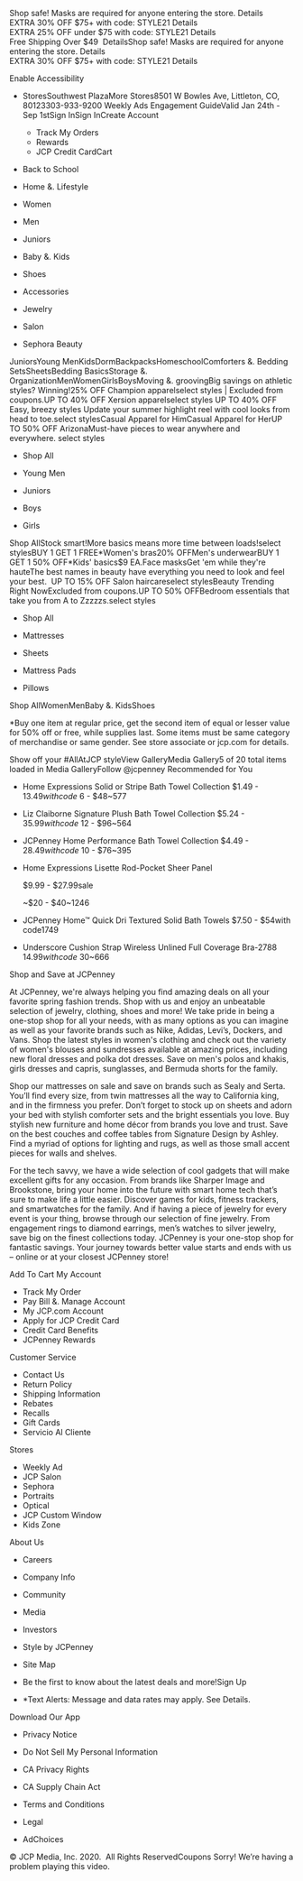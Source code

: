 Shop safe! Masks are required for anyone entering the store. Details  
EXTRA 30% OFF $75+ with code: STYLE21 Details  
EXTRA 25% OFF under $75 with code: STYLE21 Details  
Free Shipping Over $49  DetailsShop safe! Masks are required for anyone entering the store. Details  
EXTRA 30% OFF $75+ with code: STYLE21 Details  

Enable Accessibility

*   StoresSouthwest PlazaMore Stores8501 W Bowles Ave, Littleton, CO, 80123303-933-9200 Weekly Ads Engagement GuideValid Jan 24th - Sep 1stSign InSign InCreate Account
    *   Track My Orders
    *   Rewards
    *   JCP Credit CardCart

*   Back to School
*   Home &. Lifestyle
*   Women
*   Men
*   Juniors
*   Baby &. Kids
*   Shoes
*   Accessories
*   Jewelry
*   Salon
*   Sephora Beauty

JuniorsYoung MenKidsDormBackpacksHomeschoolComforters &. Bedding SetsSheetsBedding BasicsStorage &. OrganizationMenWomenGirlsBoysMoving &. groovingBig savings on athletic styles? Winning!25% OFF Champion apparelselect styles | Excluded from coupons.UP TO 40% OFF Xersion apparelselect styles UP TO 40% OFF Easy, breezy styles Update your summer highlight reel with cool looks from head to toe.select stylesCasual Apparel for HimCasual Apparel for HerUP TO 50% OFF ArizonaMust-have pieces to wear anywhere and everywhere. select styles

*   Shop All

*   Young Men
    
*   Juniors
    
*   Boys
    
*   Girls
    

Shop AllStock smart!More basics means more time between loads!select stylesBUY 1 GET 1 FREE\*Women's bras20% OFFMen's underwearBUY 1 GET 1 50% OFF\*Kids' basics$9 EA.Face masksGet 'em while they're hauteThe best names in beauty have everything you need to look and feel your best.  UP TO 15% OFF Salon haircareselect stylesBeauty Trending Right NowExcluded from coupons.UP TO 50% OFFBedroom essentials that take you from A to Zzzzzs.select styles

*   Shop All

*   Mattresses
    
*   Sheets
    
*   Mattress Pads
    
*   Pillows
    

Shop AllWomenMenBaby &. KidsShoes

\*Buy one item at regular price, get the second item of equal or lesser value for 50% off or free, while supplies last. Some items must be same category of merchandise or same gender. See store associate or jcp.com for details.

Show off your #AllAtJCP styleView GalleryMedia Gallery5 of 20 total items loaded in Media GalleryFollow @jcpenney Recommended for You

*   Home Expressions Solid or Stripe Bath Towel Collection $1.49 - $13.49with code~$6 - $48~577
*   Liz Claiborne Signature Plush Bath Towel Collection $5.24 - $35.99with code~$12 - $96~564
*   JCPenney Home Performance Bath Towel Collection $4.49 - $28.49with code~$10 - $76~395
*   Home Expressions Lisette Rod-Pocket Sheer Panel
    
    $9.99 - $27.99sale
    
    ~$20 - $40~1246
*   JCPenney Home™ Quick Dri Textured Solid Bath Towels $7.50 - $54with code1749
*   Underscore Cushion Strap Wireless Unlined Full Coverage Bra-2788 $14.99with code~$30~666

Shop and Save at JCPenney

At JCPenney, we're always helping you find amazing deals on all your favorite spring fashion trends. Shop with us and enjoy an unbeatable selection of jewelry, clothing, shoes and more! We take pride in being a one-stop shop for all your needs, with as many options as you can imagine as well as your favorite brands such as Nike, Adidas, Levi’s, Dockers, and Vans. Shop the latest styles in women's clothing and check out the variety of women's blouses and sundresses available at amazing prices, including new floral dresses and polka dot dresses. Save on men's polos and khakis, girls dresses and capris, sunglasses, and Bermuda shorts for the family.

  

Shop our mattresses on sale and save on brands such as Sealy and Serta. You’ll find every size, from twin mattresses all the way to California king, and in the firmness you prefer. Don’t forget to stock up on sheets and adorn your bed with stylish comforter sets and the bright essentials you love. Buy stylish new furniture and home décor from brands you love and trust. Save on the best couches and coffee tables from Signature Design by Ashley. Find a myriad of options for lighting and rugs, as well as those small accent pieces for walls and shelves.

  

For the tech savvy, we have a wide selection of cool gadgets that will make excellent gifts for any occasion. From brands like Sharper Image and Brookstone, bring your home into the future with smart home tech that’s sure to make life a little easier. Discover games for kids, fitness trackers, and smartwatches for the family. And if having a piece of jewelry for every event is your thing, browse through our selection of fine jewelry. From engagement rings to diamond earrings, men’s watches to silver jewelry, save big on the finest collections today. JCPenney is your one-stop shop for fantastic savings. Your journey towards better value starts and ends with us – online or at your closest JCPenney store!

  
  
Add To Cart My Account

*   Track My Order
*   Pay Bill &. Manage Account
*   My JCP.com Account
*   Apply for JCP Credit Card
*   Credit Card Benefits
*   JCPenney Rewards

Customer Service

*   Contact Us
*   Return Policy
*   Shipping Information
*   Rebates
*   Recalls
*   Gift Cards
*   Servicio Al Cliente

Stores

*   Weekly Ad
*   JCP Salon
*   Sephora
*   Portraits
*   Optical
*   JCP Custom Window
*   Kids Zone

About Us

*   Careers
*   Company Info
*   Community
*   Media
*   Investors
*   Style by JCPenney
*   Site Map

*   Be the first to know about the latest deals and more!Sign Up
*   \*Text Alerts: Message and data rates may apply. See Details.

Download Our App

*   Privacy Notice
*   Do Not Sell My Personal Information
*   CA Privacy Rights
*   CA Supply Chain Act

*   Terms and Conditions
*   Legal
*   AdChoices

© JCP Media, Inc. 2020.  All Rights ReservedCoupons Sorry! We’re having a problem playing this video.